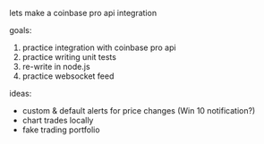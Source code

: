 lets make a coinbase pro api integration

goals:
1. practice integration with coinbase pro api
2. practice writing unit tests
3. re-write in node.js
3. practice websocket feed

ideas:
* custom & default alerts for price changes (Win 10 notification?)
* chart trades locally
* fake trading portfolio

